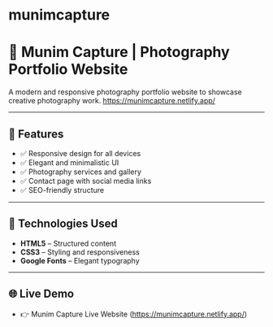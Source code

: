 # munimcapture
# 📸 Munim Capture | Photography Portfolio Website

A modern and responsive photography portfolio website to showcase creative photography work.
https://munimcapture.netlify.app/

---

## 🌟 Features

- ✅ Responsive design for all devices  
- ✅ Elegant and minimalistic UI  
- ✅ Photography services and gallery  
- ✅ Contact page with social media links  
- ✅ SEO-friendly structure  

---

## 🚀 Technologies Used

- **HTML5** – Structured content  
- **CSS3** – Styling and responsiveness  
- **Google Fonts** – Elegant typography  

---

## 🌐 Live Demo
- 👉 Munim Capture Live Website (https://munimcapture.netlify.app/)
